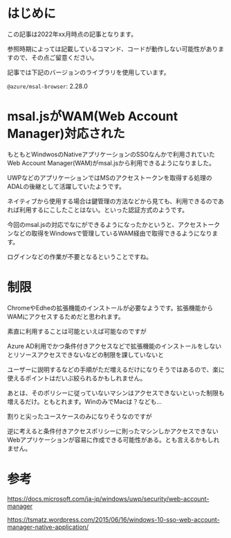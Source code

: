 # はじめに

この記事は2022年xx月時点の記事となります。

参照時期によっては記載しているコマンド、コードが動作しない可能性がありますので、その点ご留意ください。

記事では下記のバージョンのライブラリを使用しています。

`@azure/msal-browser`: 2.28.0

# msal.jsがWAM(Web Account Manager)対応された

もともとWindwosのNativeアプリケーションのSSOなんかで利用されていたWeb Account Manager(WAM)がmsal.jsから利用できるようになりました。

UWPなどのアプリケーションではMSのアクセストークンを取得する処理のADALの後継として活躍していたようです。

ネイティブから使用する場合は鍵管理の方法などから見ても、利用できるのであれば利用するにこしたことはない。といった認証方式のようです。

今回のmsal.jsの対応でなにができるようになったかというと、アクセストークンなどの取得をWindowsで管理しているWAM経由で取得できるようになります。

ログインなどの作業が不要となるということですね。

# 制限

ChromeやEdheの拡張機能のインストールが必要なようです。拡張機能からWAMにアクセスするためだと思われます。

素直に利用することは可能といえば可能なのですが

Azure AD利用でかつ条件付きアクセスなどで拡張機能のインストールをしないとリソースアクセスできないなどの制限を課していないと

ユーザーに説明するなどの手順がただ増えるだけになりそうではあるので、楽に使えるポイントはだいぶ絞られるかもしれません。

あとは、そのポリシーに従っていないマシンはアクセスできないといった制限も増えるだけ。ともとれます。WinのみでMacは？なども…

割りと尖ったユースケースのみになりそうなのですが

逆に考えると条件付きアクセスポリシーに則ったマシンしかアクセスできないWebアプリケーションが容易に作成できる可能性がある。とも言えるかもしれません。

# 参考

https://docs.microsoft.com/ja-jp/windows/uwp/security/web-account-manager

https://tsmatz.wordpress.com/2015/06/16/windows-10-sso-web-account-manager-native-application/